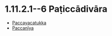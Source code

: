 

# 1.11.2.1--6 Paṭiccādivāra

* [Paccayacatukka](1.11.2.1--6/Paccayacatukka.md)
* [Paccanīya](1.11.2.1--6/Paccaniya.md)




